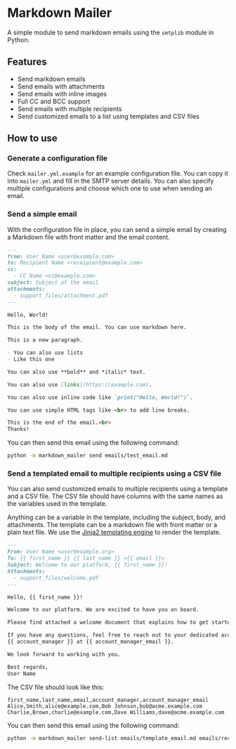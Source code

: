 # Markdown Mailer

A simple module to send markdown emails using the `smtplib` module in Python.

## Features

- Send markdown emails
- Send emails with attachments
- Send emails with inline images
- Full CC and BCC support
- Send emails with multiple recipients
- Send customized emails to a list using templates and CSV files

## How to use

### Generate a configuration file

Check `mailer.yml.example` for an example configuration file. You can copy it
into `mailer.yml` and fill in the SMTP server details. You can also specify
multiple configurations and choose which one to use when sending an email.

### Send a simple email

With the configuration file in place, you can send a simple email by creating a
Markdown file with front matter and the email content.

```markdown
---
from: User Name <user@example.com>
to: Recipient Name <receipient@example.com>
cc:
  - CC Name <cc@example.com>
subject: Subject of the email
attachments:
  - support_files/attachment.pdf
---

Hello, World!

This is the body of the email. You can use markdown here.

This is a new paragraph.

- You can also use lists
- Like this one

You can also use **bold** and *italic* text.

You can also use [links](https://example.com).

You can also use inline code like `print("Hello, World!")`.

You can use simple HTML tags like <br> to add line breaks.

This is the end of the email.<br>
Thanks!
```

You can then send this email using the following command:

```bash
python -m markdown_mailer send emails/test_email.md
```

### Send a templated email to multiple recipients using a CSV file

You can also send customized emails to multiple recipients using a template and a
CSV file. The CSV file should have columns with the same names as the variables
used in the template.

Anything can be a variable in the template, including the subject, body, and
attachments. The template can be a markdown file with front matter or a plain
text file. We use the [Jinja2 templating engine](https://jinja.palletsprojects.com/)
to render the template.

```markdown
---
From: User Name <user@example.org>
To: {{ first_name }} {{ last_name }} <{{ email }}>
Subject: Welcome to our platform, {{ first_name }}!
Attachments:
  - support_files/welcome.pdf
---

Hello, {{ first_name }}!

Welcome to our platform. We are excited to have you on board.

Please find attached a welcome document that explains how to get started.

If you have any questions, feel free to reach out to your dedicated account manager,
{{ account_manager }} at {{ account_manager_email }}.

We look forward to working with you.

Best regards,
User Name
```

The CSV file should look like this:

```csv
first_name,last_name,email,account_manager,account_manager_email
Alice,Smith,alice@example.com,Bob Johnson,bob@acme.example.com
Charlie,Brown,charlie@example.com,Dave Williams,dave@acme.example.com
```

You can then send this email using the following command:

```bash
python -m markdown_mailer send-list emails/template_email.md emails/recipients.csv
```
